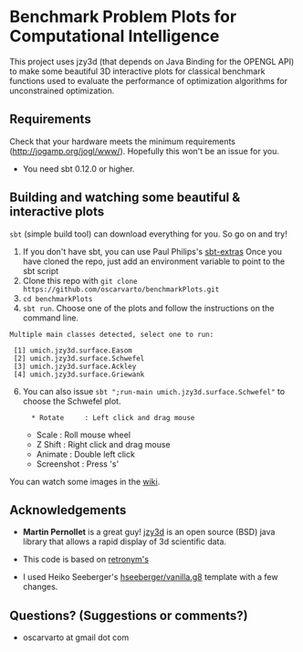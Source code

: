 Benchmark Problem Plots for Computational Intelligence
======================================================

This project uses jzy3d (that depends on Java Binding for the OPENGL API) to make some beautiful 3D interactive plots for classical benchmark functions used to evaluate the performance of optimization algorithms for unconstrained optimization.

Requirements
------------

Check that your hardware meets the minimum requirements (http://jogamp.org/jogl/www/). Hopefully this won't be an issue for you.

* You need sbt 0.12.0 or higher.

Building and watching some beautiful & interactive plots
--------------------------------------------------------

`sbt` (simple build tool) can download everything for you. So go on and try!

1. If you don't have sbt, you can use Paul Philips's [sbt-extras](https://github.com/paulp/sbt-extras) Once you have cloned the repo, just add an environment variable to point to the sbt script
2. Clone this repo with `git clone https://github.com/oscarvarto/benchmarkPlots.git`
3. `cd benchmarkPlots`
4. `sbt run`. Choose one of the plots and follow the instructions on the command line.

```
Multiple main classes detected, select one to run:

 [1] umich.jzy3d.surface.Easom
 [2] umich.jzy3d.surface.Schwefel
 [3] umich.jzy3d.surface.Ackley
 [4] umich.jzy3d.surface.Griewank
```

6. You can also issue `sbt ";run-main umich.jzy3d.surface.Schwefel"` to choose the Schwefel plot.
     
		 * Rotate     : Left click and drag mouse
     * Scale      : Roll mouse wheel
     * Z Shift    : Right click and drag mouse
     * Animate    : Double left click
     * Screenshot : Press 's' 

You can watch some images in the [wiki](https://github.com/oscarvarto/benchmarkPlots/wiki).

Acknowledgements
----------------

* **Martin Pernollet** is a great guy! [jzy3d](http://www.jzy3d.org/index.php) is an open source (BSD) java library that allows a rapid display of 3d scientific data.

* This code is based on [retronym's](https://github.com/retronym/jzy3d-demo)
* I used Heiko Seeberger's [hseeberger/vanilla.g8](https://github.com/hseeberger/vanilla.g8) template with a few changes.

Questions? (Suggestions or comments?)
-------------------------------------

* oscarvarto at gmail dot com

